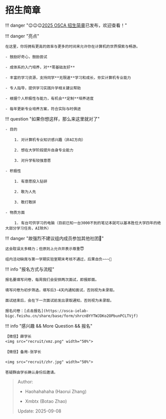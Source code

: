 # 招生简章

!!! danger "😉😉😉[2025 OSCA 招生简章](https://osca-ielab-bigc.feishu.cn/wiki/ABNHwU5rxiK9x5kTyD7cGJOKnFb?from=from_copylink)已发布，欢迎查看！"

!!! danger "亮点"

	在这里，你将拥有更高的效率与更多的时间来允许你在计算机的世界探索与畅游。

	- 鼓励好奇心，鼓励尝试

	- 成体系的入门培养，对**零基础友好**

	- 丰富的学习资源，支持同学**无限速**学习和成长，夯实计算机专业能力

	- 专人指导，提供学习实践升学相关建议帮助

	- 根据个人积极性与能力，有机会**定制**培养进度

	- 每年更新专业培养方案，符合实际与时俱进

!!! question "如果你想这样，那么来这里就对了"

	- 目的

    	1. 对计算机专业知识感兴趣（非AI方向）

    	2. 想在大学阶段提升自身专业能力
    	
    	3. 对升学有较强意愿

	- 积极性
	
    	1. 有意愿投入钻研

    	2. 敢为人先

    	3. 敢打敢拼
   
	- 物质方面

    	1. 有台可供学习的电脑（目前已知一台3000不到的笔记本就可以基本胜任大学四年的绝大部分学习任务，AI除外）

!!! danger "故强烈不建议组内成员参加其他社团🤬"

    这会耽误太多精力；但原则上允许并表示尊重😇

	组内活动缺席与第一学期实验室期末考核不通过，后果自负~~~🤣

!!! info "报名方式与流程"

	报名要填写问卷，每周我们会安排两次面试，即报即面。

	填写问卷为初步筛选，填写后3-4天内通知面试，否则视为未录取。

	面试结束后，会在下一次面试前发出录取通知，否则视为未录取。

	报名问卷：[点击报名](https://osca-ielab-bigc.feishu.cn/share/base/form/shrcnBYYTWJDKo2OPbunPCLTVjf)

!!! info "感兴趣 && More Question && 报名"

	【微信】薛学长
	<img src="recruit/xmz.png" width="50%">

	【微信】备用-张学长

	<img src="recruit/zhr.jpg" width="50%">

    答疑群由学长确认身份后邀请。

> Author: 
> 
> - Haohahahaha (Haorui Zhang)
>
> - Xmbtx (Botao Zhao)
>
> Update: 2025-09-08